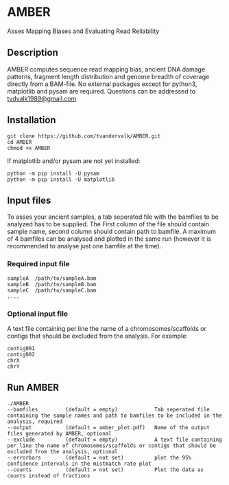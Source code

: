 # AMBER
Asses Mapping Biases and Evaluating Read Reliability

## Description
AMBER computes sequence read mapping bias, ancient DNA damage patterns, fragment length distribution and genome breadth of coverage directly from a BAM-file. 
No external packages except for python3, matplotlib and pysam are required.
Questions can be addressed to tvdvalk1989@gmail.com

## Installation

```
git clone https://github.com/tvandervalk/AMBER.git
cd AMBER
chmod +x AMBER
```

If matplotlib and/or pysam are not yet installed:
```
python -m pip install -U pysam
python -m pip install -U matplotlib
```

## Input files

To asses your ancient samples, a tab seperated file with the bamfiles to be analyzed has to be supplied. The First column of the file should contain sample name, second column should contain path to bamfile. A maximum of 4 bamfiles can be analysed and plotted in the same run (however it is recommended to analyse just one bamfile at the time).

### Required input file
```
sampleA  /path/to/sampleA.bam
sampleB  /path/to/sampleB.bam
sampleC  /path/to/sampleC.bam
....
```

### Optional input file
A text file containing per line the name of a chromosomes/scaffolds or contigs that should be excluded from the analysis. For example:
```
contig001
contig002
chrX
chrY
```

## Run AMBER

```
./AMBER
--bamfiles         (default = empty)            Tab seperated file containing the sample names and path to bamfiles to be included in the analysis, required
--output           (default = amber_plot.pdf)   Name of the output files generated by AMBER, optional
--exclude          (default = empty)            A text file containing per line the name of chromosomes/scaffolds or contigs that should be excluded from the analysis, optional
--errorbars        (default = not set)          plot the 95% confidence intervals in the mistmatch rate plot
--counts           (default = not set)          Plot the data as counts instead of fractions
```

